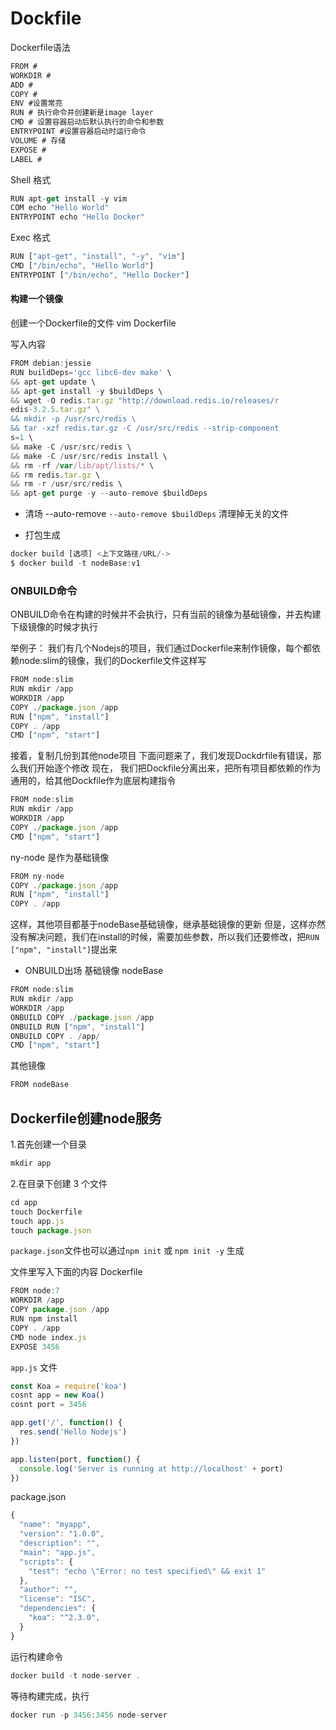 # Dockfile

Dockerfile语法

```js
FROM #
WORKDIR #
ADD #
COPY #
ENV #设置常亮
RUN # 执行命令并创建新是image layer
CMD # 设置容器启动后默认执行的命令和参数
ENTRYPOINT #设置容器启动时运行命令
VOLUME # 存储
EXPOSE #
LABEL #
```

Shell 格式

```js
RUN apt-get install -y vim
COM echo "Hello World"
ENTRYPOINT echo "Hello Docker"
```

Exec 格式

```js
RUN ["apt-get", "install", "-y", "vim"]
CMD ["/bin/echo", "Hello World"]
ENTRYPOINT ["/bin/echo", "Hello Docker"]
```

#### 构建一个镜像

创建一个Dockerfile的文件
vim Dockerfile

写入内容

``` js
FROM debian:jessie
RUN buildDeps='gcc libc6-dev make' \
&& apt-get update \
&& apt-get install -y $buildDeps \
&& wget -O redis.tar.gz "http://download.redis.io/releases/r
edis-3.2.5.tar.gz" \
&& mkdir -p /usr/src/redis \
&& tar -xzf redis.tar.gz -C /usr/src/redis --strip-component
s=1 \
&& make -C /usr/src/redis \
&& make -C /usr/src/redis install \
&& rm -rf /var/lib/apt/lists/* \
&& rm redis.tar.gz \
&& rm -r /usr/src/redis \
&& apt-get purge -y --auto-remove $buildDeps
```


- 清场 --auto-remove
`--auto-remove $buildDeps` 清理掉无关的文件

- 打包生成

``` js
docker build [选项] <上下文路径/URL/->
$ docker build -t nodeBase:v1
```

### ONBUILD命令

ONBUILD命令在构建的时候并不会执行，只有当前的镜像为基础镜像，并去构建下级镜像的时候才执行

举例子：
我们有几个Nodejs的项目，我们通过Dockerfile来制作镜像，每个都依赖node:slim的镜像，我们的Dockerfile文件这样写

``` js
FROM node:slim
RUN mkdir /app
WORKDIR /app
COPY ./package.json /app
RUN ["npm", "install"]
COPY . /app
CMD ["npm", "start"]
```

接着，复制几份到其他node项目
下面问题来了，我们发现Dockdrfile有错误，那么我们开始逐个修改
现在， 我们把Dockfile分离出来，把所有项目都依赖的作为通用的，给其他Dockfile作为底层构建指令

``` js
FROM node:slim
RUN mkdir /app
WORKDIR /app
COPY ./package.json /app
CMD ["npm", "start"]
```

ny-node 是作为基础镜像

``` js
FROM ny-node
COPY ./package.json /app
RUN ["npm", "install"]
COPY . /app
```

这样，其他项目都基于nodeBase基础镜像，继承基础镜像的更新
但是，这样亦然没有解决问题，我们在install的时候，需要加些参数，所以我们还要修改，把`RUN ["npm", "install"]`提出来

- ONBUILD出场
基础镜像 nodeBase

``` js
FROM node:slim
RUN mkdir /app
WORKDIR /app
ONBUILD COPY ./package.json /app
ONBUILD RUN ["npm", "install"]
ONBUILD COPY . /app/
CMD ["npm", "start"]
```

其他镜像

``` js
FROM nodeBase
```

## Dockerfile创建node服务

1.首先创建一个目录

```js
mkdir app
```

2.在目录下创建 3 个文件

```js
cd app
touch Dockerfile
touch app.js
touch package.json
```

`package.json`文件也可以通过`npm init` 或 `npm init -y` 生成

文件里写入下面的内容
Dockerfile

```js
FROM node:7
WORKDIR /app
COPY package.json /app
RUN npm install
COPY . /app
CMD node index.js
EXPOSE 3456
```

`app.js` 文件

```js
const Koa = require('koa')
cosnt app = new Koa()
cosnt port = 3456

app.get('/', function() {
  res.send('Hello Nodejs')
})

app.listen(port, function() {
  console.log('Server is running at http://localhost' + port)
})
```

package.json

```js
{
  "name": "myapp",
  "version": "1.0.0",
  "description": "",
  "main": "app.js",
  "scripts": {
    "test": "echo \"Error: no test specified\" && exit 1"
  },
  "author": "",
  "license": "ISC",
  "dependencies": {
    "koa": "^2.3.0",
  }
}
```

运行构建命令

```js
docker build -t node-server .
```

等待构建完成，执行

```js
docker run -p 3456:3456 node-server
```
